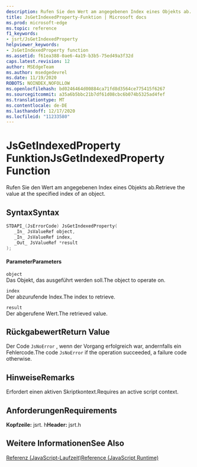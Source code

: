 ```yaml
---
description: Rufen Sie den Wert am angegebenen Index eines Objekts ab.
title: JsGetIndexedProperty-Funktion | Microsoft docs
ms.prod: microsoft-edge
ms.topic: reference
f1_keywords:
- jsrt/JsGetIndexedProperty
helpviewer_keywords:
- JsGetIndexedProperty function
ms.assetid: f61ea388-0ae6-4a19-b3b5-75ed49a3f32d
caps.latest.revision: 12
author: MSEdgeTeam
ms.author: msedgedevrel
ms.date: 11/19/2020
ROBOTS: NOINDEX,NOFOLLOW
ms.openlocfilehash: bd0246464d00884ca71fd8d3564ce775415f6267
ms.sourcegitcommit: a35a6b5bbc21b7df61d08cbc6b074b5325ad4fef
ms.translationtype: MT
ms.contentlocale: de-DE
ms.lasthandoff: 12/17/2020
ms.locfileid: "11233580"
---
```

# <span data-ttu-id="9f4c6-103">JsGetIndexedProperty Funktion</span><span class="sxs-lookup"><span data-stu-id="9f4c6-103">JsGetIndexedProperty Function</span></span>

<span data-ttu-id="9f4c6-104">Rufen Sie den Wert am angegebenen Index eines Objekts ab.</span><span class="sxs-lookup"><span data-stu-id="9f4c6-104">Retrieve the value at the specified index of an object.</span></span>  
  
## <span data-ttu-id="9f4c6-105">Syntax</span><span class="sxs-lookup"><span data-stu-id="9f4c6-105">Syntax</span></span>  
  
```cpp  
STDAPI_(JsErrorCode) JsGetIndexedProperty(  
   _In_ JsValueRef object,  
   _In_ JsValueRef index,  
   _Out_ JsValueRef *result  
);  
```  
  
#### <span data-ttu-id="9f4c6-106">Parameter</span><span class="sxs-lookup"><span data-stu-id="9f4c6-106">Parameters</span></span>  
 `object`  
 <span data-ttu-id="9f4c6-107">Das Objekt, das ausgeführt werden soll.</span><span class="sxs-lookup"><span data-stu-id="9f4c6-107">The object to operate on.</span></span>  
  
 `index`  
 <span data-ttu-id="9f4c6-108">Der abzurufende Index.</span><span class="sxs-lookup"><span data-stu-id="9f4c6-108">The index to retrieve.</span></span>  
  
 `result`  
 <span data-ttu-id="9f4c6-109">Der abgerufene Wert.</span><span class="sxs-lookup"><span data-stu-id="9f4c6-109">The retrieved value.</span></span>  
  
## <span data-ttu-id="9f4c6-110">Rückgabewert</span><span class="sxs-lookup"><span data-stu-id="9f4c6-110">Return Value</span></span>  
 <span data-ttu-id="9f4c6-111">Der Code `JsNoError` , wenn der Vorgang erfolgreich war, andernfalls ein Fehlercode.</span><span class="sxs-lookup"><span data-stu-id="9f4c6-111">The code `JsNoError` if the operation succeeded, a failure code otherwise.</span></span>  
  
## <span data-ttu-id="9f4c6-112">Hinweise</span><span class="sxs-lookup"><span data-stu-id="9f4c6-112">Remarks</span></span>  
 <span data-ttu-id="9f4c6-113">Erfordert einen aktiven Skriptkontext.</span><span class="sxs-lookup"><span data-stu-id="9f4c6-113">Requires an active script context.</span></span>  
  
## <span data-ttu-id="9f4c6-114">Anforderungen</span><span class="sxs-lookup"><span data-stu-id="9f4c6-114">Requirements</span></span>  
 <span data-ttu-id="9f4c6-115">**Kopfzeile:** jsrt. h</span><span class="sxs-lookup"><span data-stu-id="9f4c6-115">**Header:** jsrt.h</span></span>  
  
## <span data-ttu-id="9f4c6-116">Weitere Informationen</span><span class="sxs-lookup"><span data-stu-id="9f4c6-116">See Also</span></span>  
 [<span data-ttu-id="9f4c6-117">Referenz (JavaScript-Laufzeit)</span><span class="sxs-lookup"><span data-stu-id="9f4c6-117">Reference (JavaScript Runtime)</span></span>](../chakra-hosting/reference-javascript-runtime.md)
